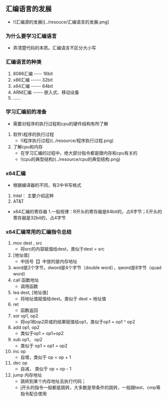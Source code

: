 
## 汇编语言的发展
- !(汇编源的发展)[../resouce/汇编语言的发展.png]

### 为什么要学习汇编语言
- 弄清楚代码的本质。汇编语言不区分大小写

### 汇编语言的种类
1. 8086汇编 ---- 16bit
2. x86汇编 ----- 32bit
3. x64汇编 ----- 64bit
4. ARM汇编 ----- 嵌入式、移动设备
5. ……

### 学习汇编前的准备
- 需要对程序的执行过程和cpu的硬件结构有所了解
1. 软件\程序的执行过程
	- !(程序执行过程)(../resource/程序执行过程.png)
2. 了解cpu和内存
	- 在学习汇编的过程中，绝大部分指令都是跟内存和cpu有关的
	- !(cpu的典型结构)(../resource/cpu的典型结构.png)

### x64汇编
- 根据编译器的不同，有2中书写格式
1. Intel： 主要介绍这种
2. AT&T

- x64汇编的寄存器
1.一般规律：R开头的寄存器是64bit的，占8字节；E开头的寄存器是32bit的，占4字节

### x64汇编常用的汇编指令总结
1. mov dest , src
	- 将src的内容赋值给dest，类似于dest = src
2. [地址值]
	- 中括号【】中放的是内存地址
3. word是2个字节，dword是4个字节（double word），qword是8字节（quad word）
4. call 函数地址
	- 调用函数
5. lea dest, [地址值]
	- 将地址值赋值给dest。类似于 dest = 地址值
6. ret
	- 函数返回
7. xor op1, op2
	- 将op1和op2异或的结果赋值给op1，类似于op1 = op1 ^ op2
8. add op1, op2
	- 类似于op1 = op1+op2
9. sub op1， op2
	- 类似于 op1 = op1 = op2
10. inc op
	- 自增，类似于 op = op + 1
11. dec op
	- 自减， 类似于 op = op - 1
12. jump 内存地址
	- 跳转到某个内存地址去执行代码； 
	- j开头的指令一般都是跳转，大多数是带条件的跳转，一般跟test、cmp等指令配合使用


